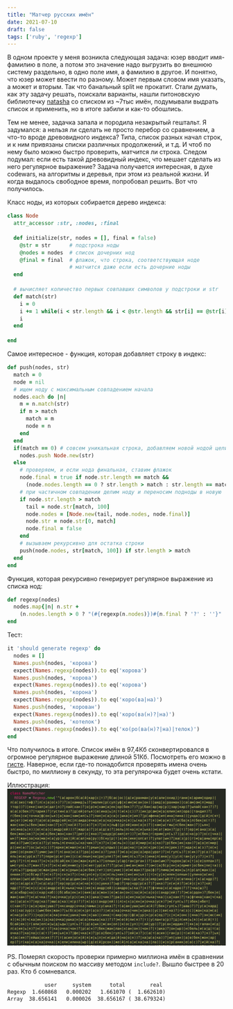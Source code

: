 ```yaml
---
title: "Матчер русских имён"
date: 2021-07-10
draft: false
tags: ['ruby', 'regexp']
---
```

В одном проекте у меня возникла следующая задача: юзер вводит имя-фамилию в поле, а потом это значение надо выгрузить во внешнюю систему раздельно, в одно поле имя, а фамилию в другое. И понятно, что юзер может ввести по разному. Может первым словом имя указать, а может и вторым. Так что банальный split не прокатит. Стали думать, как эту задачу решать, поискали варианты, нашли питоновскую библиотечку [natasha](https://github.com/natasha/natasha) со списком из ~7тыс имён, подумывали выдрать список и применить, но в итоге забили и как-то обошлись. 

Тем не менее, задачка запала и породила незакрытый гештальт. Я задумался: а нельзя ли сделать не просто перебор со сравнением, а что-то вроде древовидного индекса? Типа, список разных начал строк, и к ним привязаны списки различных продолжений, и т.д. И чтоб по нему было можно быстро проверить, матчится ли строка. Следом подумал: если есть такой древовидный индекс, что мешает сделать из него регулярное выражение? Задача получается интересная, в духе codewars, на алгоритмы и деревья, при этом из реальной жизни. И когда выдалось свободное время, попробовал решить. Вот что получилось. 

Класс ноды, из которых собирается дерево индекса: 

```ruby 
class Node
  attr_accessor :str, :nodes, :final

  def initialize(str, nodes = [], final = false)
    @str = str      # подстрока ноды 
    @nodes = nodes  # список дочерних нод
    @final = final  # флажок, что строка, соответствующая ноде
                    # матчится даже если есть дочерние ноды 
  end

  # вычисляет количество первых совпавших символов у подстроки и str
  def match(str)
    i = 0
    i += 1 while(i < str.length && i < @str.length && str[i] == @str[i])
    i
  end

end
```

Самое интересное - функция, которая добавляет строку в индекс: 

```ruby
def push(nodes, str)
  match = 0
  node = nil
  # ищем ноду с максимальным совпадением начала
  nodes.each do |n|
    m = n.match(str)
    if m > match 
      match = m
      node = n
    end   
  end
  if(match == 0) # совсем уникальная строка, добавляем новой нодой целиком
    nodes.push Node.new(str)
  else
    # проверяем, и если нода финальная, ставим флажок
    node.final = true if node.str.length == match && 
      (node.nodes.length == 0 ? str.length > match : str.length == match)
    # при частичном совпадении делим ноду и переносим подноды в новую
    if node.str.length > match
      tail = node.str[match, 100]      
      node.nodes = [Node.new(tail, node.nodes, node.final)]
      node.str = node.str[0, match]
      node.final = false
    end
    # вызываем рекурсивно для остатка строки
    push(node.nodes, str[match, 100]) if str.length > match
  end
end
```

Функция, которая рекурсивно генерирует регулярное выражение из списка нод:

```ruby
def regexp(nodes)
  nodes.map{|n| n.str + 
    (n.nodes.length > 0 ? "(#{regexp(n.nodes)})#{n.final ? '?' : ''}" : '')}.join('|')
end
```

Тест:

```ruby
it 'should generate regexp' do
  nodes = []
  Names.push(nodes, 'корова')
  expect(Names.regexp(nodes)).to eq('корова')
  Names.push(nodes, 'корова')
  expect(Names.regexp(nodes)).to eq('корова')
  Names.push(nodes, 'корона')
  expect(Names.regexp(nodes)).to eq('коро(ва|на)')
  Names.push(nodes, 'корован')
  expect(Names.regexp(nodes)).to eq('коро(ва(н)?|на)')
  Names.push(nodes, 'котелок')
  expect(Names.regexp(nodes)).to eq('ко(ро(ва(н)?|на)|телок)')
end
```

Что получилось в итоге. Список имён в 97,4Кб сконвертировался в огромное регулярное выражение длиной 51Кб. Посмотреть его можно в [гисте](https://gist.github.com/fpaint/caacffdf1c3331a1fe01767b04c0bbab). Наверное, если где-то понадобится проверять имена очень быстро, по миллиону в секунду, то эта регулярочка будет очень кстати. 

Иллюстрация:
![](/images/name_matcher.png)


PS. Померял скорость проверки примерно миллиона имён в сравнении с обычным поиском по массиву методом `include?`. Вышло быстрее в 20 раз. Кто б сомневался.

```
            user     system      total        real
Regexp  1.660868   0.000202   1.661070 (  1.662610)
Array  38.656141   0.000026  38.656167 ( 38.679324)
``` 
